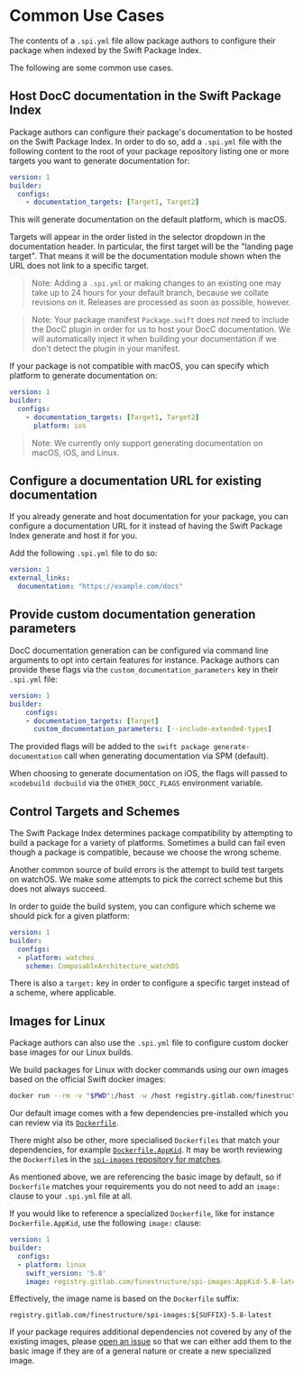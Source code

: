 # Common Use Cases

The contents of a `.spi.yml` file allow package authors to configure their package when indexed by the Swift Package Index.

The following are some common use cases.


## Host DocC documentation in the Swift Package Index

Package authors can configure their package's documentation to be hosted on the Swift Package Index. In order to do so, add a `.spi.yml` file with the following content to the root of your package repository listing one or more targets you want to generate documentation for:

```yaml
version: 1
builder:
  configs:
    - documentation_targets: [Target1, Target2]
```

This will generate documentation on the default platform, which is macOS.

Targets will appear in the order listed in the selector dropdown in the documentation header. In particular, the first target will be the "landing page target". That means it will be the documentation module shown when the URL does not link to a specific target.

> Note: Adding a `.spi.yml` or making changes to an existing one may take up to 24 hours for your default branch, because we collate revisions on it. Releases are processed as soon as possible, however.

> Note: Your package manifest `Package.swift` does *not* need to include the DocC plugin in order for us to host your DocC documentation. We will automatically inject it when building your documentation if we don't detect the plugin in your manifest.

If your package is not compatible with macOS, you can specify which platform to generate documentation on:

```yaml
version: 1
builder:
  configs:
    - documentation_targets: [Target1, Target2]
      platform: ios
```

> Note: We currently only support generating documentation on macOS, iOS, and Linux.


## Configure a documentation URL for existing documentation

If you already generate and host documentation for your package, you can configure a documentation URL for it instead of having the Swift Package Index generate and host it for you.

Add the following `.spi.yml` file to do so:

```yaml
version: 1
external_links:
  documentation: "https://example.com/docs"
```

## Provide custom documentation generation parameters

DocC documentation generation can be configured via command line arguments to opt into certain features for instance. Package authors can provide these flags via the `custom_documentation_parameters` key in their `.spi.yml` file:

```yml
version: 1
builder:
    configs:
    - documentation_targets: [Target]
      custom_documentation_parameters: [--include-extended-types]
```

The provided flags will be added to the `swift package generate-documentation` call when generating documentation via SPM (default).

When choosing to generate documentation on iOS, the flags will passed to `xcodebuild docbuild` via the `OTHER_DOCC_FLAGS` environment variable.

## Control Targets and Schemes

The Swift Package Index determines package compatibility by attempting to build a package for a variety of platforms. Sometimes a build can fail even though a package is compatible, because we choose the wrong scheme.

Another common source of build errors is the attempt to build test targets on watchOS. We make some attempts to pick the correct scheme but this does not always succeed.

In order to guide the build system, you can configure which scheme we should pick for a given platform:


```yaml
version: 1
builder:
  configs:
  - platform: watchos
    scheme: ComposableArchitecture_watchOS
```

There is also a `target:` key in order to configure a specific target instead of a scheme, where applicable.


## Images for Linux

Package authors can also use the `.spi.yml` file to configure custom docker base images for our Linux builds.

We build packages for Linux with docker commands using our own images based on the official Swift docker images:

```bash
docker run --rm -v "$PWD":/host -w /host registry.gitlab.com/finestructure/spi-images:basic-5.8-latest swift build
```

Our default image comes with a few dependencies pre-installed which you can review via its [`Dockerfile`](https://gitlab.com/finestructure/spi-images/-/blob/main/Dockerfile).

There might also be other, more specialised `Dockerfiles` that match your dependencies, for example [`Dockerfile.AppKid`](https://gitlab.com/finestructure/spi-images/-/blob/main/Dockerfile.AppKid). It may be worth reviewing the `Dockerfile`s in the [`spi-images` repository for matches](https://gitlab.com/finestructure/spi-images/-/tree/main).

As mentioned above, we are referencing the basic image by default, so if `Dockerfile` matches your requirements you do not need to add an `image:` clause to your `.spi.yml` file at all.

If you would like to reference a specialized `Dockerfile`, like for instance `Dockerfile.AppKid`, use the following `image:` clause:

```yaml
version: 1
builder:
  configs:
  - platform: linux
    swift_version: '5.8'
    image: registry.gitlab.com/finestructure/spi-images:AppKid-5.8-latest
```

Effectively, the image name is based on the `Dockerfile` suffix:

```
registry.gitlab.com/finestructure/spi-images:${SUFFIX}-5.8-latest
```

If your package requires additional dependencies not covered by any of the existing images, please [open an issue](https://github.com/SwiftPackageIndex/SwiftPackageIndex-Server/issues/new/choose) so that we can either add them to the basic image if they are of a general nature or create a new specialized image.
